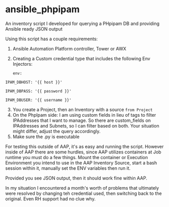 # ansible_phpipam
An inventory script I developed for querying a PHpipam DB and providing Ansible ready JSON output

Using this script has a couple requirements:

1. Ansible Automation Platform controller, Tower or AWX
2. Creating a Custom credential type that includes the following Env Injectors:
   
    `env:`
    
  `IPAM_DBHOST: '{{ host }}'`
  
  `IPAM_DBPASS: '{{ password }}'`
  
  `IPAM_DBUSER: '{{ username }}'`
 
  
3. You create a Project, then an Inventory with a source `from Project`
4. On the PhpIpam side: I am using custom fields in lieu of tags to filter IPAddresses that I want to manage.
    So there are custom_fields on IPAddresses and Subnets, so I can filter based on both. Your situation
    might differ, adjust the query accordingly.
5. Make sure the .py is executable
    
For testing this outside of AAP, it's as easy and running the script. However inside of AAP there are some hurdles,
since AAP utilizes containers at Job runtime you must do a few things. Mount the container or Execution Environment you intend
to use in the AAP Inventory Source, start a bash session within it, manually set the ENV variables then run it.

Provided you see JSON output, then it should work fine within AAP. 

In my situation I encountered a month's worth of problems that ultimately were resolved by changing teh credential used, 
then switching back to the original. Even RH support had no clue why.
  
